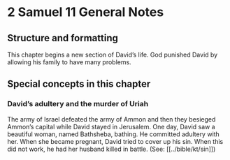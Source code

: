# 2 Samuel 11 General Notes
## Structure and formatting

This chapter begins a new section of David’s life. God punished David by allowing his family to have many problems.

## Special concepts in this chapter

### David’s adultery and the murder of Uriah
The army of Israel defeated the army of Ammon and then they besieged Ammon’s capital while David stayed in Jerusalem. One day, David saw a beautiful woman, named Bathsheba, bathing. He committed adultery with her. When she became pregnant, David tried to cover up his sin. When this did not work, he had her husband killed in battle. (See: [[../bible/kt/sin]])